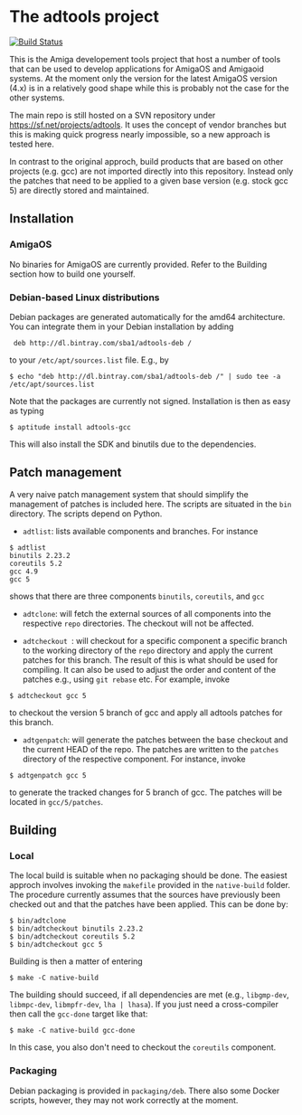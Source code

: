 The adtools project
===================

[![Build Status](https://travis-ci.org/sba1/adtools.svg?branch=master)](https://travis-ci.org/sba1/adtools)

This is the Amiga developement tools project that host a number of tools
that can be used to develop applications for AmigaOS and Amigaoid
systems. At the moment only the version for the latest AmigaOS version
(4.x) is in a relatively good shape while this is probably not the case
for the other systems.

The main repo is still hosted on a SVN repository under
https://sf.net/projects/adtools. It uses the concept of vendor branches
but this is making quick progress nearly impossible, so a new approach
is tested here.

In contrast to the original approch, build products that are based on 
other projects (e.g. gcc) are not imported directly into this 
repository. Instead only the patches that need to be applied to a given 
base version (e.g. stock gcc 5) are directly stored and maintained.

Installation
------------

### AmigaOS
No binaries for AmigaOS are currently provided. Refer to the Building section how to build one yourself.

### Debian-based Linux distributions

Debian packages are generated automatically for the amd64 architecture. You can integrate them in
your Debian installation by adding

```
 deb http://dl.bintray.com/sba1/adtools-deb /
```

to your ```/etc/apt/sources.list``` file. E.g., by 

```
$ echo "deb http://dl.bintray.com/sba1/adtools-deb /" | sudo tee -a /etc/apt/sources.list
```

Note that the packages are currently not signed. Installation is then as easy as typing

```
$ aptitude install adtools-gcc
```

This will also install the SDK and binutils due to the dependencies.


Patch management
----------------

A very naive patch management system that should simplify the management
of patches is included here. The scripts are situated in the ```bin```
directory. The scripts depend on Python.

* ```adtlist```: lists available components and branches. For instance
 ```
 $ adtlist
 binutils 2.23.2
 coreutils 5.2
 gcc 4.9
 gcc 5
 ```
 shows that there are three components ```binutils```, ```coreutils```,
 and ```gcc```
 
* ```adtclone```: will fetch the external sources of all components into
 the respective ```repo``` directories. The checkout will not be affected.

* ```adtcheckout ```: will checkout for a specific component a specific 
 branch to the working directory of the ```repo``` directory and apply 
 the current patches for this branch. The result of this is what should 
 be used for compiling. It can also be used to adjust the order and 
 content of the patches e.g., using ```git rebase``` etc. For example,
 invoke
 ```
 $ adtcheckout gcc 5
 ```
 to checkout the version 5 branch of gcc and apply all adtools patches
 for this branch.

* ```adtgenpatch```: will generate the patches between the base checkout
 and the current HEAD of the repo. The patches are written to the
 ```patches``` directory of the respective component. For instance,
 invoke
 ```
 $ adtgenpatch gcc 5
 ```
 to generate the tracked changes for 5 branch of gcc. The patches will
 be located in ```gcc/5/patches```.

Building
--------

### Local

The local build is suitable when no packaging should be done. The easiest
approch involves invoking the ```makefile``` provided in the
```native-build``` folder. The procedure currently assumes that the sources
have previously been checked out and that the patches have been applied.
This can be done by:
```
$ bin/adtclone
$ bin/adtcheckout binutils 2.23.2
$ bin/adtcheckout coreutils 5.2
$ bin/adtcheckout gcc 5
```
Building is then a matter of entering
```
$ make -C native-build
```

The building should succeed, if all dependencies are met (e.g.,
```libgmp-dev```, ```libmpc-dev```, ```libmpfr-dev```, ```lha | lhasa```).
If you just need a cross-compiler then call the ```gcc-done``` target like
that:

```
$ make -C native-build gcc-done
```

In this case, you also don't need to checkout the ```coreutils```
component.

### Packaging

Debian packaging is provided in ```packaging/deb```. There also some Docker
scripts, however, they may not work correctly at the moment.
